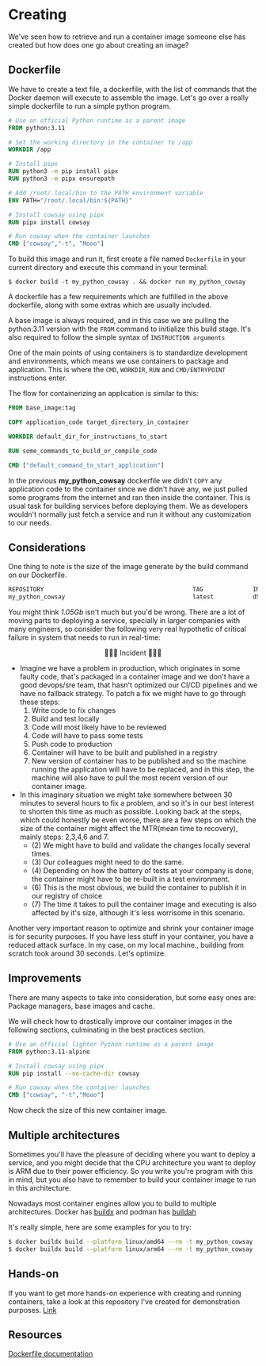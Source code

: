# Creating

We've seen how to retrieve and run a container image someone else has created but how does one go about creating an image?

## Dockerfile

We have to create a text file, a dockerfile, with the list of commands that the Docker daemon will execute to assemble the image. Let's go over a really simple dockerfile to run a simple python program.

```Dockerfile
# Use an official Python runtime as a parent image
FROM python:3.11

# Set the working directory in the container to /app
WORKDIR /app

# Install pipx
RUN python3 -m pip install pipx
RUN python3 -m pipx ensurepath

# Add /root/.local/bin to the PATH environment variable
ENV PATH="/root/.local/bin:${PATH}"

# Install cowsay using pipx
RUN pipx install cowsay

# Run cowsay when the container launches
CMD ["cowsay","-t", "Mooo"]

```

To build this image and run it, first create a file named `Dockerfile` in your current directory and execute this command in your terminal:

`$ docker build -t my_python_cowsay . && docker run my_python_cowsay`

A dockerfile has a few requirements which are fulfilled in the above dockerfile, along with some extras which are usually included.

A base image is always required, and in this case we are pulling the python:3.11 version with the `FROM` command to initialize this build stage. It's also required to follow the simple syntax of `INSTRUCTION arguments`

One of the main points of using containers is to standardize development and environments, which means we use containers to package and application. This is where the `CMD`, `WORKDIR`, `RUN` and `CMD/ENTRYPOINT` instructions enter.

The flow for containerizing an application is similar to this:

```Dockerfile
FROM base_image:tag

COPY application_code target_directory_in_container

WORKDIR default_dir_for_instructions_to_start

RUN some_commands_to_build_or_compile_code

CMD ["default_command_to_start_application"]
```

In the previous **my_python_cowsay** dockerfile we didn't `COPY` any application code to the container since we didn't have any, we just pulled some programs from the internet and ran then inside the container. This is usual task for building services before deploying them. We as developers wouldn't normally just fetch a service and run it without any customization to our needs.

## Considerations

One thing to note is the size of the image generate by the build command on our Dockerfile.

```sh
REPOSITORY                                          TAG              IMAGE ID       CREATED         SIZE
my_python_cowsay                                    latest           d5a86f9eb0a8   8 seconds ago   1.05GB
```

You might think *1.05Gb* isn't much but you'd be wrong. There are a lot of moving parts to deploying a service, specially in larger companies with many engineers, so consider the following very real hypothetic of critical failure in system that needs to run in real-time:

<div align="center">
🚨🚨🚨 Incident 🚨🚨🚨
</div>

- Imagine we have a problem in production, which originates in some faulty code, that's packaged in a container image and we don't have a good devops/sre team, that hasn't optimized our CI/CD pipelines and we have no fallback strategy. To patch a fix we might have to go through these steps:
    1. Write code to fix changes
    2. Build and test locally
    3. Code will most likely have to be reviewed
    4. Code will have to pass some tests
    5. Push code to production
    6. Container will have to be built and published in a registry
    7. New version of container has to be published and so the machine running the application will have to be replaced, and in this step, the machine will also have to pull the most recent version of our container image.
- In this imaginary situation we might take somewhere between 30 minutes to several hours to fix a problem, and so it's in our best interest to shorten this time as much as possible. Looking back at the steps, which could honestly be even worse, there are a few steps on which the size of the container might affect the MTR(mean time to recovery), mainly steps: 2,3,4,6 and 7.
  - (2) We might have to build and validate the changes locally several times.
  - (3) Our colleagues might need to do the same.
  - (4) Depending on how the battery of tests at your company is done, the container might have to be re-built in a test environment.
  - (6) This is the most obvious, we build the container to publish it in our registry of choice
  - (7) The time it takes to pull the container image and executing is also affected by it's size, although it's less worrisome in this scenario.

Another very important reason to optimize and shrink your container image is for security purposes. If you have less stuff in your container, you have a reduced attack surface.
In my case, on my local machine., building from scratch took around 30 seconds. Let's optimize.

## Improvements

There are many aspects to take into consideration, but some easy ones are: Package managers, base images and cache.

We will check how to drastically improve our container images in the following sections, culminating in the best practices section.

```Dockerfile
# Use an official lighter Python runtime as a parent image
FROM python:3.11-alpine

# Install cowsay using pipx
RUN pip install --no-cache-dir cowsay

# Run cowsay when the container launches
CMD ["cowsay", "-t","Mooo"]
```

Now check the size of this new container image.

## Multiple architectures

Sometimes you'll have the pleasure of deciding where you want to deploy a service, and you might decide that the CPU architecture you want to deploy is ARM due to their power efficiency. So you write you're program with this in mind, but you also have to remember to build your container image to run in this architecture.

Nowadays most container engines allow you to build to multiple architectures. Docker has [buildx](https://github.com/docker/buildx) and podman has [buildah](https://github.com/containers/buildah)

It's really simple, here are some examples for you to try:

```sh
$ docker buildx build --platform linux/amd64 --rm -t my_python_cowsay .
$ docker buildx build --platform linux/arm64 --rm -t my_python_cowsay . 
```

## Hands-on

If you want to get more hands-on experience with creating and running containers, take a look at this repository I've created for demonstration purposes. [Link](https://github.com/ElMassas/simple_todo)

## Resources

[Dockerfile documentation](https://docs.docker.com/engine/reference/builder/)